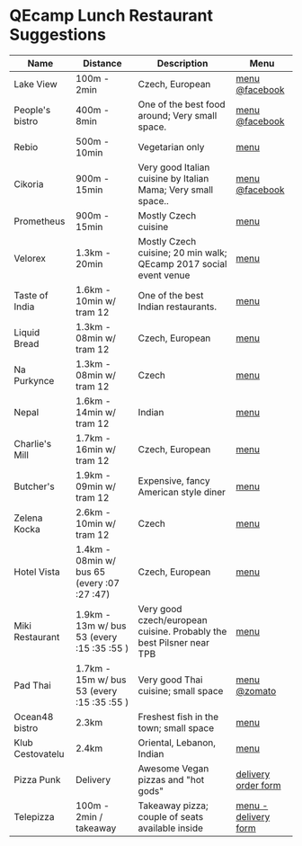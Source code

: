 QEcamp Lunch Restaurant Suggestions
===================================

| Name             | Distance                                    | Description                                                          | Menu |
|------------------|---------------------------------------------|----------------------------------------------------------------------|------|
| Lake View        | 100m - 2min                                 | Czech, European                                                      | [menu @facebook](https://www.facebook.com/pg/LakeviewCafeBistro/photos/?tab=album&amp;album_id=159010024505619)
| People's bistro  | 400m - 8min                                 | One of the best food around; Very small space.                       | [menu @facebook](https://www.facebook.com/pg/Peoples-bistro-cooking-school-810978052399566/photos/)
| Rebio            | 500m - 10min                                | Vegetarian only                                                      | [menu](http://www.rebio.cz/Rebio-Park/Nase-nabidka/gn-ha.folder.aspx)
| Cikoria          | 900m - 15min                                | Very good Italian cuisine by Italian Mama; Very small space..        | [menu @facebook](https://www.facebook.com/bistro.cikoria/)
| Prometheus       | 900m - 15min                                | Mostly Czech cuisine                                                 | [menu](https://hotel-prometheus.cz/cs/restaurace/denni-menu/)
| Velorex          | 1.3km - 20min                               | Mostly Czech cuisine; 20 min walk; QEcamp 2017 social event venue    | [menu](http://www.restauracevelorex.cz/poledni-menu/)
| Taste of India   | 1.6km - 10min w/ tram 12                    | One of the best Indian restaurants.                                  | [menu](https://www.taste-of-india.cz/#daily-menu)
| Liquid Bread     | 1.3km - 08min w/ tram 12                    | Czech, European                                                      | [menu](http://www.liquidbread.cz/liquidbread/liquidbread/mainmenu/daily-menu/show.en.php)
| Na Purkynce      | 1.3km - 08min w/ tram 12                    | Czech                                                                | [menu](http://www.napurkynce.cz/daily-menu/)
| Nepal            | 1.6km - 14min w/ tram 12                    | Indian                                                               | [menu](http://nepalbrno.cz/weekly-menu/)
| Charlie's Mill   | 1.7km - 16min w/ tram 12                    | Czech, European                                                      | [menu](https://www.charliesmill.cz/menu/)
| Butcher's        | 1.9km - 09min w/ tram 12                    | Expensive, fancy American style diner                                | [menu](https://www.butchers.cz/denni-nabidka/)
| Zelena Kocka     | 2.6km - 10min w/ tram 12                    | Czech                                                                | [menu](http://www.zelenakocka.cz/jidelni-listek-grand.php)
| Hotel Vista      | 1.4km - 08min w/ bus 65 (every :07 :27 :47) | Czech, European                                                      | [menu](https://www.vista-hotel.cz/en/restaurant)
| Miki Restaurant  | 1.9km - 13m w/ bus 53 (every :15 :35 :55 )  | Very good czech/european cuisine. Probably the best Pilsner near TPB | [menu](https://mikirestaurant.cz/#obedova_menu)
| Pad Thai         | 1.7km - 15m w/ bus 53 (every :15 :35 :55 )  | Very good Thai cuisine; small space                                  | [menu @zomato](https://www.zomato.com/brno/pad-thai-kr%C3%A1lovo-pole-brno-sever/daily-menu)
| Ocean48 bistro   | 2.3km                                       | Freshest fish in the town; small space                               | [menu](http://www.ocean48.cz/Bistro/Nabidka)
| Klub Cestovatelu | 2.4km                                       | Oriental, Lebanon, Indian                                            | [menu](https://www.hedvabnastezka.cz/klub-cestovatelu-brno/poledni-menu-2/)
| Pizza Punk       | Delivery                                    | Awesome Vegan pizzas and "hot gods"                                  | [delivery order form](https://www.damejidlo.cz/en/pizzapunk#menu)
| Telepizza        | 100m - 2min / takeaway                      | Takeaway pizza; couple of seats available inside                     | [menu - delivery form](https://www.telepizza.cz/akce?lang=en)
